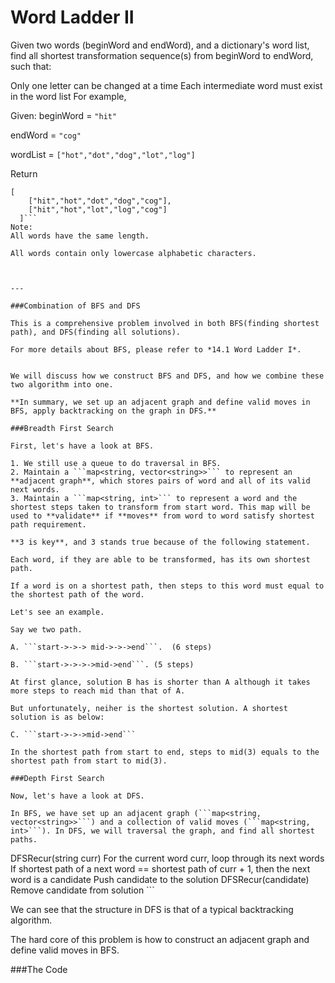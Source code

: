 # Word Ladder II


Given two words (beginWord and endWord), and a dictionary's word list, find all shortest transformation sequence(s) from beginWord to endWord, such that:

Only one letter can be changed at a time
Each intermediate word must exist in the word list
For example,

Given:
beginWord = ```"hit"```

endWord = ```"cog"```

wordList = ```["hot","dot","dog","lot","log"]```

Return
```
[
    ["hit","hot","dot","dog","cog"],
    ["hit","hot","lot","log","cog"]
  ]```
Note:
All words have the same length.

All words contain only lowercase alphabetic characters.



---

###Combination of BFS and DFS

This is a comprehensive problem involved in both BFS(finding shortest path), and DFS(finding all solutions).

For more details about BFS, please refer to *14.1 Word Ladder I*.


We will discuss how we construct BFS and DFS, and how we combine these two algorithm into one.

**In summary, we set up an adjacent graph and define valid moves in BFS, apply backtracking on the graph in DFS.**

###Breadth First Search

First, let's have a look at BFS. 

1. We still use a queue to do traversal in BFS.
2. Maintain a ```map<string, vector<string>>``` to represent an **adjacent graph**, which stores pairs of word and all of its valid next words.
3. Maintain a ```map<string, int>``` to represent a word and the shortest steps taken to transform from start word. This map will be used to **validate** if **moves** from word to word satisfy shortest path requirement.

**3 is key**, and 3 stands true because of the following statement.

Each word, if they are able to be transformed, has its own shortest path. 

If a word is on a shortest path, then steps to this word must equal to the shortest path of the word.

Let's see an example. 

Say we two path. 

A. ```start->->-> mid->->->end```.  (6 steps)

B. ```start->->->->mid->end```. (5 steps)

At first glance, solution B has is shorter than A although it takes more steps to reach mid than that of A.

But unfortunately, neiher is the shortest solution. A shortest solution is as below:

C. ```start->->->mid->end``` 

In the shortest path from start to end, steps to mid(3) equals to the shortest path from start to mid(3).

###Depth First Search

Now, let's have a look at DFS. 

In BFS, we have set up an adjacent graph (```map<string, vector<string>>```) and a collection of valid moves (```map<string, int>```). In DFS, we will traversal the graph, and find all shortest paths.

```
DFSRecur(string curr)
For the current word curr, loop through its next words 
  If shortest path of a next word == shortest path of curr + 1, then the next word is a candidate
    Push candidate to the solution
    DFSRecur(candidate)
    Remove candidate from solution ```

We can see that the structure in DFS is that of a typical backtracking algorithm.

The hard core of this problem is how to construct an adjacent graph and define valid moves in BFS.

###The Code

```

```
